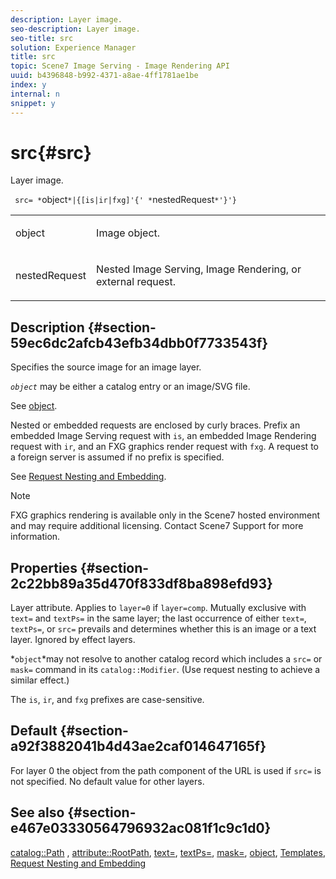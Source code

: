```yaml
---
description: Layer image.
seo-description: Layer image.
seo-title: src
solution: Experience Manager
title: src
topic: Scene7 Image Serving - Image Rendering API
uuid: b4396848-b992-4371-a8ae-4ff1781ae1be
index: y
internal: n
snippet: y
---
```


# src{#src}

Layer image.

 ` src= *`object`*|{[is|ir|fxg]'{' *`nestedRequest`*'}'}`

<table id="simpletable_59104309B8284B21ABCE7DC95BF5A273"> 
 <tr class="strow"> 
  <td class="stentry"> <p> <span class="varname"> object </span> </p> </td> 
  <td class="stentry"> <p>Image object. </p> </td> 
 </tr> 
 <tr class="strow"> 
  <td class="stentry"> <p> <span class="varname"> nestedRequest </span> </p> </td> 
  <td class="stentry"> <p>Nested Image Serving, Image Rendering, or external request. </p> </td> 
 </tr> 
</table>

## Description {#section-59ec6dc2afcb43efb34dbb0f7733543f}

Specifies the source image for an image layer.

*`object`* may be either a catalog entry or an image/SVG file.

See [object](../../../../../is-api/http-ref/image-serving-api-ref/c-http-protocol-reference/c-data-types/r-object.md#reference-2591bd24548d462782c68d138ef795a0).

Nested or embedded requests are enclosed by curly braces. Prefix an embedded Image Serving request with `is`, an embedded Image Rendering request with `ir`, and an FXG graphics render request with `fxg`. A request to a foreign server is assumed if no prefix is specified.

See [Request Nesting and Embedding](../../../../../is-api/http-ref/image-serving-api-ref/c-http-protocol-reference/c-syntax-and-features/r-request-nesting-and-embedding.md#reference-38ec66d4062046589e16c39bf1c6049b).

>[!NOTE]
>
>FXG graphics rendering is available only in the Scene7 hosted environment and may require additional licensing. Contact Scene7 Support for more information.

## Properties {#section-2c22bb89a35d470f833df8ba898efd93}

Layer attribute. Applies to `layer=0` if `layer=comp`. Mutually exclusive with `text=` and `textPs=` in the same layer; the last occurrence of either `text=`, `textPs=`, or `src=` prevails and determines whether this is an image or a text layer. Ignored by effect layers.

*`object`*may not resolve to another catalog record which includes a `src=` or `mask=` command in its `catalog::Modifier`. (Use request nesting to achieve a similar effect.)

The `is`, `ir`, and `fxg` prefixes are case-sensitive.

## Default {#section-a92f3882041b4d43ae2caf014647165f}

For layer 0 the object from the path component of the URL is used if `src=` is not specified. No default value for other layers.

## See also {#section-e467e03330564796932ac081f1c9c1d0}

[catalog::Path](r_path_cat.md#reference_306AFCAFF172440CA81B85DA8D78213C) , [attribute::RootPath](../../../../../is-api/image-catalog/image-serving-api-ref/c-image-catalog-reference/c-attributes-reference/r-rootpath.md#reference-17d57e5967be403b8408fa7214017494), [text=](../../../../../is-api/http-ref/image-serving-api-ref/c-http-protocol-reference/c-command-reference/r-text.md#reference-84634052e48548539a1ef63cbe41f22f), [textPs=](../../../../../is-api/http-ref/image-serving-api-ref/c-http-protocol-reference/c-command-reference/r-textps.md#reference-4209a2a6169f44278da2647cfb0cd767), [mask=](../../../../../is-api/http-ref/image-serving-api-ref/c-http-protocol-reference/c-command-reference/r-mask.md#reference-922254e027404fb890b850e2723ee06e), [object](../../../../../is-api/http-ref/image-serving-api-ref/c-http-protocol-reference/c-data-types/r-object.md#reference-2591bd24548d462782c68d138ef795a0), [Templates](../../../../../is-api/http-ref/image-serving-api-ref/c-http-protocol-reference/c-templates/c-templates.md#concept-3cd2d2adae0e41b2979b9640244d4d3e), [Request Nesting and Embedding](../../../../../is-api/http-ref/image-serving-api-ref/c-http-protocol-reference/c-syntax-and-features/r-request-nesting-and-embedding.md#reference-38ec66d4062046589e16c39bf1c6049b) 
